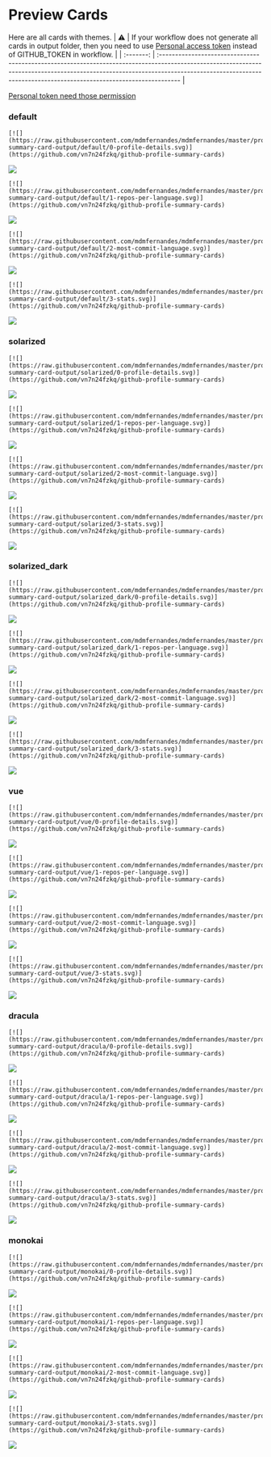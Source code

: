 
# Preview Cards

Here are all cards with themes.
| :warning: | If your workflow does not generate all cards in output folder, then you need to use [Personal access token](https://docs.github.com/en/actions/configuring-and-managing-workflows/creating-and-storing-encrypted-secrets) instead of GITHUB_TOKEN in workflow. |
| :-------: | :------------------------------------------------------------------------------------------------------------------------------------------------------------------------------------------------------------------------------------------------ |

[Personal token need those permission](https://github.com/vn7n24fzkq/github-profile-summary-cards/wiki/Personal-access-token-permissions)


### default


```
[![](https://raw.githubusercontent.com/mdmfernandes/mdmfernandes/master/profile-summary-card-output/default/0-profile-details.svg)](https://github.com/vn7n24fzkq/github-profile-summary-cards)
```
![](https://raw.githubusercontent.com/mdmfernandes/mdmfernandes/master/profile-summary-card-output/default/0-profile-details.svg)


```
[![](https://raw.githubusercontent.com/mdmfernandes/mdmfernandes/master/profile-summary-card-output/default/1-repos-per-language.svg)](https://github.com/vn7n24fzkq/github-profile-summary-cards)
```
![](https://raw.githubusercontent.com/mdmfernandes/mdmfernandes/master/profile-summary-card-output/default/1-repos-per-language.svg)


```
[![](https://raw.githubusercontent.com/mdmfernandes/mdmfernandes/master/profile-summary-card-output/default/2-most-commit-language.svg)](https://github.com/vn7n24fzkq/github-profile-summary-cards)
```
![](https://raw.githubusercontent.com/mdmfernandes/mdmfernandes/master/profile-summary-card-output/default/2-most-commit-language.svg)


```
[![](https://raw.githubusercontent.com/mdmfernandes/mdmfernandes/master/profile-summary-card-output/default/3-stats.svg)](https://github.com/vn7n24fzkq/github-profile-summary-cards)
```
![](https://raw.githubusercontent.com/mdmfernandes/mdmfernandes/master/profile-summary-card-output/default/3-stats.svg)


### solarized


```
[![](https://raw.githubusercontent.com/mdmfernandes/mdmfernandes/master/profile-summary-card-output/solarized/0-profile-details.svg)](https://github.com/vn7n24fzkq/github-profile-summary-cards)
```
![](https://raw.githubusercontent.com/mdmfernandes/mdmfernandes/master/profile-summary-card-output/solarized/0-profile-details.svg)


```
[![](https://raw.githubusercontent.com/mdmfernandes/mdmfernandes/master/profile-summary-card-output/solarized/1-repos-per-language.svg)](https://github.com/vn7n24fzkq/github-profile-summary-cards)
```
![](https://raw.githubusercontent.com/mdmfernandes/mdmfernandes/master/profile-summary-card-output/solarized/1-repos-per-language.svg)


```
[![](https://raw.githubusercontent.com/mdmfernandes/mdmfernandes/master/profile-summary-card-output/solarized/2-most-commit-language.svg)](https://github.com/vn7n24fzkq/github-profile-summary-cards)
```
![](https://raw.githubusercontent.com/mdmfernandes/mdmfernandes/master/profile-summary-card-output/solarized/2-most-commit-language.svg)


```
[![](https://raw.githubusercontent.com/mdmfernandes/mdmfernandes/master/profile-summary-card-output/solarized/3-stats.svg)](https://github.com/vn7n24fzkq/github-profile-summary-cards)
```
![](https://raw.githubusercontent.com/mdmfernandes/mdmfernandes/master/profile-summary-card-output/solarized/3-stats.svg)


### solarized_dark


```
[![](https://raw.githubusercontent.com/mdmfernandes/mdmfernandes/master/profile-summary-card-output/solarized_dark/0-profile-details.svg)](https://github.com/vn7n24fzkq/github-profile-summary-cards)
```
![](https://raw.githubusercontent.com/mdmfernandes/mdmfernandes/master/profile-summary-card-output/solarized_dark/0-profile-details.svg)


```
[![](https://raw.githubusercontent.com/mdmfernandes/mdmfernandes/master/profile-summary-card-output/solarized_dark/1-repos-per-language.svg)](https://github.com/vn7n24fzkq/github-profile-summary-cards)
```
![](https://raw.githubusercontent.com/mdmfernandes/mdmfernandes/master/profile-summary-card-output/solarized_dark/1-repos-per-language.svg)


```
[![](https://raw.githubusercontent.com/mdmfernandes/mdmfernandes/master/profile-summary-card-output/solarized_dark/2-most-commit-language.svg)](https://github.com/vn7n24fzkq/github-profile-summary-cards)
```
![](https://raw.githubusercontent.com/mdmfernandes/mdmfernandes/master/profile-summary-card-output/solarized_dark/2-most-commit-language.svg)


```
[![](https://raw.githubusercontent.com/mdmfernandes/mdmfernandes/master/profile-summary-card-output/solarized_dark/3-stats.svg)](https://github.com/vn7n24fzkq/github-profile-summary-cards)
```
![](https://raw.githubusercontent.com/mdmfernandes/mdmfernandes/master/profile-summary-card-output/solarized_dark/3-stats.svg)


### vue


```
[![](https://raw.githubusercontent.com/mdmfernandes/mdmfernandes/master/profile-summary-card-output/vue/0-profile-details.svg)](https://github.com/vn7n24fzkq/github-profile-summary-cards)
```
![](https://raw.githubusercontent.com/mdmfernandes/mdmfernandes/master/profile-summary-card-output/vue/0-profile-details.svg)


```
[![](https://raw.githubusercontent.com/mdmfernandes/mdmfernandes/master/profile-summary-card-output/vue/1-repos-per-language.svg)](https://github.com/vn7n24fzkq/github-profile-summary-cards)
```
![](https://raw.githubusercontent.com/mdmfernandes/mdmfernandes/master/profile-summary-card-output/vue/1-repos-per-language.svg)


```
[![](https://raw.githubusercontent.com/mdmfernandes/mdmfernandes/master/profile-summary-card-output/vue/2-most-commit-language.svg)](https://github.com/vn7n24fzkq/github-profile-summary-cards)
```
![](https://raw.githubusercontent.com/mdmfernandes/mdmfernandes/master/profile-summary-card-output/vue/2-most-commit-language.svg)


```
[![](https://raw.githubusercontent.com/mdmfernandes/mdmfernandes/master/profile-summary-card-output/vue/3-stats.svg)](https://github.com/vn7n24fzkq/github-profile-summary-cards)
```
![](https://raw.githubusercontent.com/mdmfernandes/mdmfernandes/master/profile-summary-card-output/vue/3-stats.svg)


### dracula


```
[![](https://raw.githubusercontent.com/mdmfernandes/mdmfernandes/master/profile-summary-card-output/dracula/0-profile-details.svg)](https://github.com/vn7n24fzkq/github-profile-summary-cards)
```
![](https://raw.githubusercontent.com/mdmfernandes/mdmfernandes/master/profile-summary-card-output/dracula/0-profile-details.svg)


```
[![](https://raw.githubusercontent.com/mdmfernandes/mdmfernandes/master/profile-summary-card-output/dracula/1-repos-per-language.svg)](https://github.com/vn7n24fzkq/github-profile-summary-cards)
```
![](https://raw.githubusercontent.com/mdmfernandes/mdmfernandes/master/profile-summary-card-output/dracula/1-repos-per-language.svg)


```
[![](https://raw.githubusercontent.com/mdmfernandes/mdmfernandes/master/profile-summary-card-output/dracula/2-most-commit-language.svg)](https://github.com/vn7n24fzkq/github-profile-summary-cards)
```
![](https://raw.githubusercontent.com/mdmfernandes/mdmfernandes/master/profile-summary-card-output/dracula/2-most-commit-language.svg)


```
[![](https://raw.githubusercontent.com/mdmfernandes/mdmfernandes/master/profile-summary-card-output/dracula/3-stats.svg)](https://github.com/vn7n24fzkq/github-profile-summary-cards)
```
![](https://raw.githubusercontent.com/mdmfernandes/mdmfernandes/master/profile-summary-card-output/dracula/3-stats.svg)


### monokai


```
[![](https://raw.githubusercontent.com/mdmfernandes/mdmfernandes/master/profile-summary-card-output/monokai/0-profile-details.svg)](https://github.com/vn7n24fzkq/github-profile-summary-cards)
```
![](https://raw.githubusercontent.com/mdmfernandes/mdmfernandes/master/profile-summary-card-output/monokai/0-profile-details.svg)


```
[![](https://raw.githubusercontent.com/mdmfernandes/mdmfernandes/master/profile-summary-card-output/monokai/1-repos-per-language.svg)](https://github.com/vn7n24fzkq/github-profile-summary-cards)
```
![](https://raw.githubusercontent.com/mdmfernandes/mdmfernandes/master/profile-summary-card-output/monokai/1-repos-per-language.svg)


```
[![](https://raw.githubusercontent.com/mdmfernandes/mdmfernandes/master/profile-summary-card-output/monokai/2-most-commit-language.svg)](https://github.com/vn7n24fzkq/github-profile-summary-cards)
```
![](https://raw.githubusercontent.com/mdmfernandes/mdmfernandes/master/profile-summary-card-output/monokai/2-most-commit-language.svg)


```
[![](https://raw.githubusercontent.com/mdmfernandes/mdmfernandes/master/profile-summary-card-output/monokai/3-stats.svg)](https://github.com/vn7n24fzkq/github-profile-summary-cards)
```
![](https://raw.githubusercontent.com/mdmfernandes/mdmfernandes/master/profile-summary-card-output/monokai/3-stats.svg)

